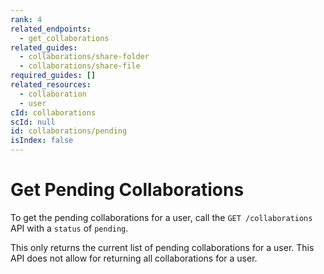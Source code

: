 ```yaml
---
rank: 4
related_endpoints:
  - get_collaborations
related_guides:
  - collaborations/share-folder
  - collaborations/share-file
required_guides: []
related_resources:
  - collaboration
  - user
cId: collaborations
scId: null
id: collaborations/pending
isIndex: false
---
```

# Get Pending Collaborations

To get the pending collaborations for a user, call the `GET /collaborations` API with a `status` of `pending`.

<Samples id="get_collaborations">

</Samples>

<Message warning>

This only returns the current list of pending collaborations for a user. This API does not allow for returning all collaborations for a user.

</Message>
